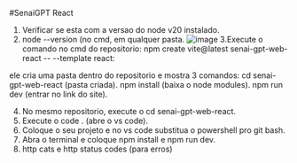 #SenaiGPT React

1. Verificar se esta com a versao do node v20 instalado.
2. node --version (no cmd, em qualquer pasta.
   ![image](https://github.com/user-attachments/assets/c3244bf6-8e82-46f7-87d1-9bf8c0e0f719)
3.Execute o comando no cmd do repositorio: npm create vite@latest senai-gpt-web-react -- --template react:

ele cria uma pasta dentro do repositorio e mostra 3 comandos: cd senai-gpt-web-react (pasta criada).
npm install (baixa o node modules).
npm run dev (entrar no link do site).

4. No mesmo repositorio, execute o cd senai-gpt-web-react.
5. Execute o code . (abre o vs code).
6. Coloque o seu projeto e no vs code substitua o powershell pro git bash.
7. Abra o terminal e coloque npm install e npm run dev.
8. http cats e http status codes (para erros)
